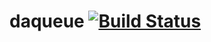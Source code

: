 # daqueue [![Build Status](https://travis-ci.org/supercrabtree/daqueue.svg?branch=master)](https://travis-ci.org/supercrabtree/daqueue)


